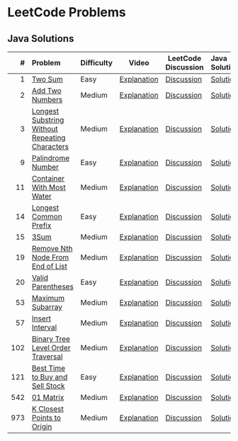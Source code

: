 # LeetCode Problems

## Java Solutions

|   # | Problem                                                                                                                         | Difficulty | Video                                       | LeetCode Discussion                                                                                                                                                             | Java Solution                                                                                                                                   |
|----:|:--------------------------------------------------------------------------------------------------------------------------------|:-----------|---------------------------------------------|---------------------------------------------------------------------------------------------------------------------------------------------------------------------------------|:------------------------------------------------------------------------------------------------------------------------------------------------|
|   1 | [Two Sum](https://leetcode.com/problems/two-sum/)                                                                               | Easy       | [Explanation](https://youtu.be/4glzvQ13i1w) | [Discussion](https://leetcode.com/problems/two-sum/discuss/2704918/(Almost-100)-My-attempt-at-this-with-different-solutions-in-Java-%3A)                                        | [Solution](https://github.com/doingthisalright/LeetCode-Problems/tree/main/src/Q00001_TwoSum/Solution.java)                                     |
|   2 | [Add Two Numbers](https://leetcode.com/problems/add-two-numbers/)                                                               | Medium     | [Explanation](https://youtu.be/_d8uLOVnQVE) | [Discussion](https://leetcode.com/problems/add-two-numbers/discuss/2704932/(99.45)-Brainstorming-and-covering-the-tricky-cases)                                                 | [Solution](https://github.com/doingthisalright/LeetCode-Problems/tree/main/src/Q00002_AddTwoNumbers/Solution.java)                              |
|   3 | [Longest Substring Without Repeating Characters](https://leetcode.com/problems/longest-substring-without-repeating-characters/) | Medium     | [Explanation](https://youtu.be/GLoYLq6ukYc) | [Discussion](https://leetcode.com/problems/longest-substring-without-repeating-characters/discuss/2735828/Optimal-and-Brute-Force-solutions-with-explanation)                   | [Solution](https://github.com/doingthisalright/LeetCode-Problems/tree/main/src/Q00003_LongestSubstringWithoutRepeatingCharacters/Solution.java) |
|   9 | [Palindrome Number](https://leetcode.com/problems/palindrome-number/)                                                           | Easy       | [Explanation](https://youtu.be/Ddm6iCW3dVs) | [Discussion](https://leetcode.com/problems/palindrome-number/discuss/2755419/Simple-Solution-explained)                                                                         | [Solution](https://github.com/doingthisalright/LeetCode-Problems/tree/main/src/Q00009_PalindromeNumber/Solution.java)                           |
|  11 | [Container With Most Water](https://leetcode.com/problems/container-with-most-water/)                                           | Medium     | [Explanation](https://youtu.be/ma5zr1ORZlI) | [Discussion](https://leetcode.com/problems/container-with-most-water/discuss/2838395/Java-oror-Thorough-Video-Explanation-oror-With-Code-oror-100-Pass)                         | [Solution](https://github.com/doingthisalright/LeetCode-Problems/tree/main/src/Q00011_ContainerWithMostWater/Solution.java)                     |
|  14 | [Longest Common Prefix](https://leetcode.com/problems/longest-common-prefix/)                                                   | Easy       | [Explanation](https://youtu.be/x6BitwGSsmM) | [Discussion](https://leetcode.com/problems/longest-common-prefix/discuss/2876944/Java-oror-Thorough-Video-Explanation-oror-With-Code-oror-100-Pass)                             | [Solution](https://github.com/doingthisalright/LeetCode-Problems/tree/main/src/Q00014_LongestCommonPrefix/Solution.java)                        |
|  15 | [3Sum](https://leetcode.com/problems/3sum/)                                                                                     | Medium     | [Explanation](https://youtu.be/J0lr1R4jEXY) | [Discussion](https://leetcode.com/problems/3sum/discuss/2813534/Java-3Sum-Detailed-Explanation-100-test-cases-passed)                                                           | [Solution](https://github.com/doingthisalright/LeetCode-Problems/tree/main/src/Q00015_3Sum/Solution.java)                                       |
|  19 | [Remove Nth Node From End of List](https://leetcode.com/problems/remove-nth-node-from-end-of-list/)                             | Medium     | [Explanation](https://youtu.be/tb_Owb7KZt4) | [Discussion](https://leetcode.com/problems/remove-nth-node-from-end-of-list/solutions/2928280/java-0-ms-100-fast-detailed-video-explanation-single-iteration-recursion-simple/) | [Solution](https://github.com/doingthisalright/LeetCode-Problems/tree/main/src/Q00019_RemoveNthNodeFromEndOfList/solutions)                     |
|  20 | [Valid Parentheses](https://leetcode.com/problems/valid-parentheses/)                                                           | Easy       | [Explanation](https://youtu.be/C8Ak8kfud9c) | [Discussion](https://leetcode.com/problems/valid-parentheses/solutions/3209168/java-100-success-detailed-video-explanation-bonus-solution-using-hashmap/)                       | [Solution](https://github.com/doingthisalright/LeetCode-Problems/tree/main/src/Q00020_ValidParentheses/solutions)                               |
|  53 | [Maximum Subarray](https://leetcode.com/problems/maximum-subarray/)                                                             | Medium     | [Explanation](https://youtu.be/jtm4VfDoQx4) | [Discussion](https://leetcode.com/problems/maximum-subarray/solutions/3241346/java-100-success-detailed-video-explanation/)                                                     | [Solution](https://github.com/doingthisalright/LeetCode-Problems/tree/main/src/Q00053_MaximumSubarray/solutions)                                |
|  57 | [Insert Interval](https://leetcode.com/problems/insert-interval/)                                                               | Medium     | [Explanation](https://youtu.be/bB7VrNEv55Q) | [Discussion](https://leetcode.com/problems/insert-interval/solutions/3341665/java-100-success-detailed-video-explanation/)                                                      | [Solution](https://github.com/doingthisalright/LeetCode-Problems/tree/main/src/Q00057_InsertInterval/solutions)                                 |
| 102 | [Binary Tree Level Order Traversal](https://leetcode.com/problems/binary-tree-level-order-traversal/)                           | Medium     | [Explanation](https://youtu.be/EaR1fdmHN_4) | [Discussion](https://leetcode.com/problems/binary-tree-level-order-traversal/solutions/3368206/java-100-success-detailed-video-explanation/)                                    | [Solution](https://github.com/doingthisalright/LeetCode-Problems/tree/main/src/Q00102_BinaryTreeLevelOrderTraversal/solutions)                  |
| 121 | [Best Time to Buy and Sell Stock](https://leetcode.com/problems/best-time-to-buy-and-sell-stock)                                | Easy       | [Explanation](https://youtu.be/hLOLZI9sMkk) | [Discussion](https://leetcode.com/problems/best-time-to-buy-and-sell-stock/solutions/3481243/java-100-success-detailed-video-explanation/)                                      | [Solution](https://github.com/doingthisalright/LeetCode-Problems/tree/main/src/Q00121_BestTimeToBuyAndSellStock/solutions)                      |
| 542 | [01 Matrix](https://leetcode.com/problems/01-matrix/)                                                                           | Medium     | [Explanation](https://youtu.be/fJYAfHIGdaM) | [Discussion](https://leetcode.com/problems/01-matrix/solutions/3400024/java-100-success-dp-bfs-detailed-video-explanation/)                                                     | [Solution](https://github.com/doingthisalright/LeetCode-Problems/tree/main/src/Q00542_01Matrix/solutions)                                       |
| 973 | [K Closest Points to Origin](https://leetcode.com/problems/k-closest-points-to-origin/)                                         | Medium     | [Explanation](https://youtu.be/1MwthpDypzY) | [Discussion](https://leetcode.com/problems/k-closest-points-to-origin/solutions/3422781/java-100-success-priority-queue-array-sorting-detailed-video-explanation/)              | [Solution](https://github.com/doingthisalright/LeetCode-Problems/tree/main/src/Q00973_KClosestPointToOrigin/solutions)                          |
